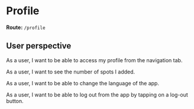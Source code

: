 # Profile
**Route:** `/profile`

## User perspective

As a user, I want to be able to access my profile from the navigation tab.

As a user, I want to see the number of spots I added.

As a user, I want to be able to change the language of the app.

As a user, I want to be able to log out from the app by tapping on a log-out button.